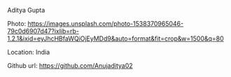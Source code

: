 Aditya Gupta


Photo: https://images.unsplash.com/photo-1538370965046-79c0d6907d47?ixlib=rb-1.2.1&ixid=eyJhcHBfaWQiOjEyMDd9&auto=format&fit=crop&w=1500&q=80

Location: India

Github url: https://github.com/Anujaditya02
